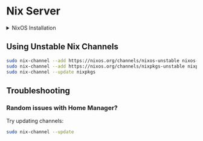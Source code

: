 # Nix Server

<details>
  <summary>NixOS Installation</summary>

NixOS Installation with encrypted root using LUKS

Swap is turned off for this install as it will primarily be using K3S

## Setup Boot Drive

1. Partition drive

  ```sh
  sudo parted /dev/disk/by-id/nvme-CT1000P5PSSD8_2135313B98F0
  mklabel gpt
  mkpart ESP fat32 1MiB 512MiB
  mkpart primary 512MiB 100%
  set 1 esp on
  quit
  ```

2. Create a LUKS key

  TODO: is this the best way to generate a key? I don't think so.
  dd if=/dev/random of=./crypt-root-key.bin bs=1024 count=4

3. Setup LUKS

  a. sudo cryptsetup luksFormat --type=luks1 /dev/disk/by-id/nvme-CT1000P5PSSD8_2135313B98F0-part2
  b. sudo cryptsetup luksAddKey /dev/disk/by-id/nvme-CT1000P5PSSD8_2135313B98F0-part2 crypt-root-key.bin
  c. sudo cryptsetup luksOpen /dev/disk/by-id/nvme-CT1000P5PSSD8_2135313B98F0-part2 crypt-root -d crypt-root-key.bin
  d. TODO: backup LUKS header

4. Setup LVM

  a. sudo pvcreate /dev/mapper/crypt-root
  b. sudo vgcreate vg /dev/mapper/crypt-root
  c. sudo lvcreate --extents 85%VG --name root vg
  d. sudo lvcreate --extents 15%VG --name home vg

5. Create file systems

  a. sudo mkfs.fat -F 32 -n boot /dev/disk/by-id/nvme-CT1000P5PSSD8_2135313B98F0-part1
  b. sudo mkfs.ext4 -L root /dev/vg/root
  c. sudo mkfs.btrfs -L home /dev/vg/home

6. Mount file systems

  a. sudo mount /dev/vg/root /mnt
  b. sudo mkdir -p /mnt/boot/efi
  c. sudo mount /dev/disk/by-id/nvme-CT1000P5PSSD8_2135313B98F0-part1 /mnt/boot/efi
  d. sudo mkdir /mnt/home
  e. sudo mount /dev/vg/home /mnt/home

7. Copy / create the keys

  a. sudo mkdir -p /mnt/etc/secrets/initrd/
  b. sudo cp crypt-root-key.bin /mnt/etc/secrets/initrd/
  c. sudo chmod 000 /mnt/etc/secrets/initrd/*.bin
  d. sudo ssh-keygen -t ed25519 -N "" -f /mnt/etc/secrets/initrd/ssh_host_ed25519_key

8. mkpasswd -m sha-512 | sudo tee /mnt/etc/passwd-boog

9. sudo nixos-generate-config --root /mnt

10. reboot

## Recovering from a bad time

1. Boot into recovery environment.
2. sudo cryptsetup luksOpen /dev/disk/by-id/ata-Samsung_SSD_870_EVO_500GB_S62ANJ0NC40669A-part2 crypt-root
3. sudo vgscan
4. Continue from [Setup Boot Drive](#setup-boot-drive)'s "Mount file systems" step.

</details>

## Using Unstable Nix Channels

```sh
sudo nix-channel --add https://nixos.org/channels/nixos-unstable nixos-unstable
sudo nix-channel --add https://nixos.org/channels/nixpkgs-unstable nixpkgs
sudo nix-channel --update nixpkgs
```

## Troubleshooting

### Random issues with Home Manager?

Try updating channels:

```sh
sudo nix-channel --update
```

